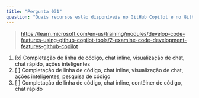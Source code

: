 ```yaml
---
title: "Pergunta 031"
question: "Quais recursos estão disponíveis no GitHub Copilot e no GitHub Copilot Chat?"
---
```



> https://learn.microsoft.com/en-us/training/modules/develop-code-features-using-github-copilot-tools/2-examine-code-development-features-github-copilot
1. [x] Completação de linha de código, chat inline, visualização de chat, chat rápido, ações inteligentes  
1. [ ] Completação de linha de código, chat inline, visualização de chat, ações inteligentes, pesquisa de código  
1. [ ] Completação de linha de código, chat inline, contêiner de código, chat rápido  
